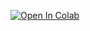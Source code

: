 [![Open In Colab](https://colab.research.google.com/assets/colab-badge.svg)](https://colab.research.google.com/github/JB-Lee/ASD2021_01/blob/master/cifar10/notebook_colab.ipynb#)
